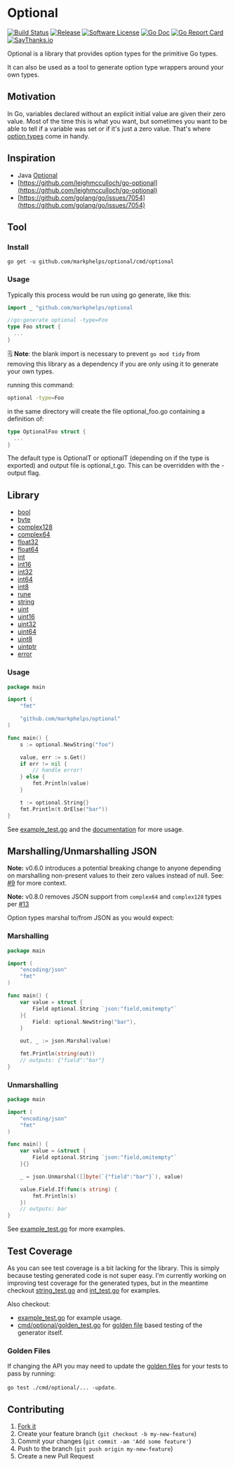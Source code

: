 # Optional

[![Build Status](https://travis-ci.org/markphelps/optional.svg?branch=master)](https://travis-ci.org/markphelps/optional)
[![Release](https://img.shields.io/github/release/markphelps/optional.svg?style=flat-square)](https://github.com/markphelps/optional/releases/latest)
[![Software License](https://img.shields.io/badge/license-MIT-brightgreen.svg?style=flat-square)](LICENSE.md)
[![Go Doc](https://img.shields.io/badge/godoc-reference-blue.svg?style=flat-square)](http://godoc.org/github.com/markphelps/optional)
[![Go Report Card](https://goreportcard.com/badge/github.com/markphelps/optional?style=flat-square)](https://goreportcard.com/report/github.com/markphelps/optional)
[![SayThanks.io](https://img.shields.io/badge/SayThanks.io-%E2%98%BC-1EAEDB.svg?style=flat-square)](https://saythanks.io/to/markphelps)

Optional is a library that provides option types for the primitive Go types.

It can also be used as a tool to generate option type wrappers around your own types.

## Motivation

In Go, variables declared without an explicit initial value are given their zero value. Most of the time this is what you want, but sometimes you want to be able to tell if a variable was set or if it's just a zero value. That's where [option types](https://en.wikipedia.org/wiki/Option_type) come in handy.

## Inspiration

- Java [Optional](https://docs.oracle.com/javase/8/docs/api/java/util/Optional.html)
- [https://github.com/leighmcculloch/go-optional](https://github.com/leighmcculloch/go-optional)
- [https://github.com/golang/go/issues/7054](https://github.com/golang/go/issues/7054)

## Tool

### Install

`go get -u github.com/markphelps/optional/cmd/optional`

### Usage

Typically this process would be run using go generate, like this:

```go
import _ "github.com/markphelps/optional

//go:generate optional -type=Foo
type Foo struct {
  ...
}
```

🗒️ **Note**: the blank import is necessary to prevent `go mod tidy` from removing this library as a dependency if you are only using it to generate your own types.

running this command:

```bash
optional -type=Foo
```

in the same directory will create the file optional_foo.go
containing a definition of:

```go
type OptionalFoo struct {
  ...
}
```

The default type is OptionalT or optionalT (depending on if the type is exported)
and output file is optional_t.go. This can be overridden with the -output flag.

## Library

- [bool](bool.go)
- [byte](byte.go)
- [complex128](complex128.go)
- [complex64](complex64.go)
- [float32](float32.go)
- [float64](float64.go)
- [int](int.go)
- [int16](int16.go)
- [int32](int32.go)
- [int64](int64.go)
- [int8](int8.go)
- [rune](rune.go)
- [string](string.go)
- [uint](uint.go)
- [uint16](uint16.go)
- [uint32](uint32.go)
- [uint64](uint64.go)
- [uint8](uint8.go)
- [uintptr](uintptr.go)
- [error](error.go)

### Usage

```go
package main

import (
    "fmt"

    "github.com/markphelps/optional"
)

func main() {
    s := optional.NewString("foo")

    value, err := s.Get()
    if err != nil {
        // handle error!
    } else {
        fmt.Println(value)
    }

    t := optional.String{}
    fmt.Println(t.OrElse("bar"))
}
```

See [example_test.go](example_test.go) and the [documentation](http://godoc.org/github.com/markphelps/optional) for more usage.

## Marshalling/Unmarshalling JSON

**Note:** v0.6.0 introduces a potential breaking change to anyone depending on marshalling non-present values to their zero values instead of null. See: [#9](https://github.com/markphelps/optional/pull/9) for more context.

**Note:** v0.8.0 removes JSON support from `complex64` and `complex128` types per [#13](https://github.com/markphelps/optional/issues/13)

Option types marshal to/from JSON as you would expect:

### Marshalling

```go
package main

import (
    "encoding/json"
    "fmt"
)

func main() {
    var value = struct {
        Field optional.String `json:"field,omitempty"`
    }{
        Field: optional.NewString("bar"),
    }

    out, _ := json.Marshal(value)

    fmt.Println(string(out))
    // outputs: {"field":"bar"}
}
```

### Unmarshalling

```go
package main

import (
    "encoding/json"
    "fmt"
)

func main() {
    var value = &struct {
        Field optional.String `json:"field,omitempty"`
    }{}

    _ = json.Unmarshal([]byte(`{"field":"bar"}`), value)

    value.Field.If(func(s string) {
        fmt.Println(s)
    })
    // outputs: bar
}
```

See [example_test.go](example_test.go) for more examples.

## Test Coverage

As you can see test coverage is a bit lacking for the library. This is simply because testing generated code is not super easy. I'm currently working on improving test coverage for the generated types, but in the meantime checkout [string_test.go](string_test.go) and [int_test.go](int_test.go) for examples.

Also checkout:

- [example_test.go](example_test.go) for example usage.
- [cmd/optional/golden_test.go](cmd/optional/golden_test.go) for [golden file](https://medium.com/soon-london/testing-with-golden-files-in-go-7fccc71c43d3) based testing of the generator itself.

### Golden Files

If changing the API you may need to update the [golden files](https://medium.com/soon-london/testing-with-golden-files-in-go-7fccc71c43d3) for your tests to pass by running:

`go test ./cmd/optional/... -update`.

## Contributing

1. [Fork it](https://github.com/markphelps/optional/fork)
1. Create your feature branch (`git checkout -b my-new-feature`)
1. Commit your changes (`git commit -am 'Add some feature'`)
1. Push to the branch (`git push origin my-new-feature`)
1. Create a new Pull Request
